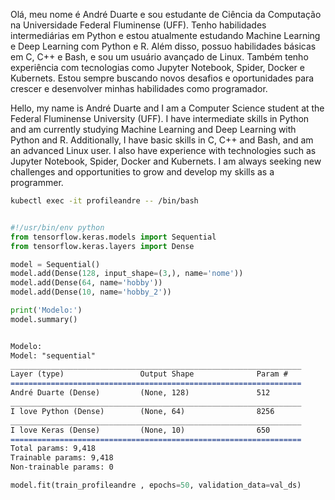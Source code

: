Olá, meu nome é André Duarte e sou estudante de Ciência da Computação na Universidade Federal Fluminense (UFF). Tenho habilidades intermediárias em Python e estou atualmente estudando Machine Learning e Deep Learning com Python e R. Além disso, possuo habilidades básicas em C, C++ e Bash, e sou um usuário avançado de Linux. Também tenho experiência com tecnologias como Jupyter Notebook, Spider, Docker e Kubernets. Estou sempre buscando novos desafios e oportunidades para crescer e desenvolver minhas habilidades como programador.

Hello, my name is André Duarte and I am a Computer Science student at the Federal Fluminense University (UFF). I have intermediate skills in Python and am currently studying Machine Learning and Deep Learning with Python and R. Additionally, I have basic skills in C, C++ and Bash, and am an advanced Linux user. I also have experience with technologies such as Jupyter Notebook, Spider, Docker and Kubernets. I am always seeking new challenges and opportunities to grow and develop my skills as a programmer.

```bash
kubectl exec -it profileandre -- /bin/bash
```


```python

#!/usr/bin/env python
from tensorflow.keras.models import Sequential
from tensorflow.keras.layers import Dense

model = Sequential()
model.add(Dense(128, input_shape=(3,), name='nome'))
model.add(Dense(64, name='hobby'))
model.add(Dense(10, name='hobby_2'))

print('Modelo:')
model.summary()
```

```markdown

Modelo:
Model: "sequential"
_________________________________________________________________
Layer (type)                 Output Shape              Param #   
=================================================================
André Duarte (Dense)         (None, 128)               512       
_________________________________________________________________
I love Python (Dense)        (None, 64)                8256      
_________________________________________________________________
I love Keras (Dense)         (None, 10)                650       
=================================================================
Total params: 9,418
Trainable params: 9,418
Non-trainable params: 0
```

```python
model.fit(train_profileandre , epochs=50, validation_data=val_ds)
```
